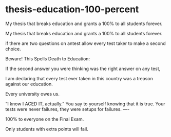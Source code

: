 # thesis-education-100-percent
My thesis that breaks education and grants a 100% to all students forever.

My thesis that breaks education and grants a 100% to all students forever.

if there are two questions on antest allow every test taker to make a second choice.

Beware! This Spells Death to Education:

If the second answer you were thinking was the right answer on any test,

I am declaring that every test ever taken in this country was a treason against our education.

Every university owes us.

“I know I ACED IT, actually.” You say to yourself knowing that it is true. Your tests were never failures, they were setups for failures. —-

100% to everyone on the Final Exam.

Only students with extra points will fail.
